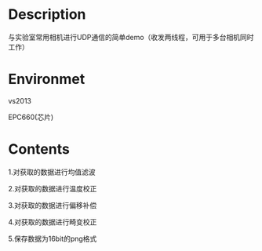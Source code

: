 #  Description

与实验室常用相机进行UDP通信的简单demo（收发两线程，可用于多台相机同时工作）

#  Environmet
 
 vs2013
 
 EPC660(芯片)
 
 # Contents
 1.对获取的数据进行均值滤波
 
 2.对获取的数据进行温度校正
 
 3.对获取的数据进行偏移补偿
 
 4.对获取的数据进行畸变校正
 
 5.保存数据为16bit的png格式
 
 
